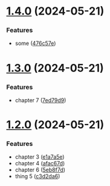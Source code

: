 # [1.4.0](https://github.com/filiBit/shit-test/compare/v1.3.0...v1.4.0) (2024-05-21)


### Features

* some ([476c57e](https://github.com/filiBit/shit-test/commit/476c57e0ee401602ece7d9d15ee0eb52c7f65dc8))

# [1.3.0](https://github.com/filiBit/shit-test/compare/v1.2.0...v1.3.0) (2024-05-21)


### Features

* chapter 7 ([7ed79d9](https://github.com/filiBit/shit-test/commit/7ed79d9e80133e3ae26fe0c66b4527e10ad3120b))

# [1.2.0](https://github.com/filiBit/shit-test/compare/v1.1.0...v1.2.0) (2024-05-21)


### Features

* chapter 3 ([e1a7a5e](https://github.com/filiBit/shit-test/commit/e1a7a5e19d4e9dbccb48972ff119be53869ccf67))
* chapter 4 ([afac67d](https://github.com/filiBit/shit-test/commit/afac67d4b91a72280694e48f92d8ba2ae53551bc))
* chapter 6 ([5eb8f7d](https://github.com/filiBit/shit-test/commit/5eb8f7d21614521a131e80a93bbeae6816f93410))
* thing 5 ([c3d2da6](https://github.com/filiBit/shit-test/commit/c3d2da6192320c19c173c46d0d69677aef497fd5))
